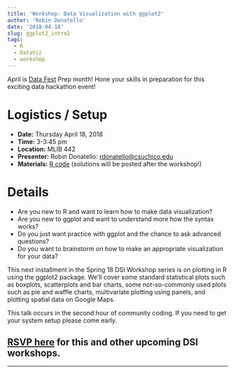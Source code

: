 ```yaml
---
title: 'Workshop: Data Visualization with ggplot2'
author: 'Robin Donatello'
date: '2018-04-18'
slug: ggplot2_intro2
tags:
  - R
  - DataViz
  - workshop
---
```



April is [Data Fest](https://csucdsi.github.io/datafest/) Prep month! Hone your skills in preparation for this exciting data hackathon event!

# Logistics / Setup

* **Date:** Thursday April 18, 2018 
* **Time:** 3-3:45 pm
* **Location:** MLIB 442
* **Presenter:** Robin Donatello: rdonatello@csuchico.edu 
* **Materials:** [R code](/event/ggplot2_intro2/ggplot2_april18.R) (solutions will be posted after the workshop!)

<!--- * [[Workshop Details & Materials]](/event/ggplot2_intro2/) --->


# Details

* Are you new to R and want to learn how to make data visualization? 
* Are you new to ggplot and want to understand more how the syntax works? 
* Do you just want practice with ggplot and the chance to ask advanced questions?
* Do you want to brainstorm on how to make an appropriate visualization for your data? 

This next installment in the Spring 18 DSI Workshop series is on plotting in R using the ggplot2 package.
We'll cover some standard statistical plots such as boxplots, scatterplots and bar charts, some not-so-commonly used plots such as pie and waffle charts, multivariate plotting using panels, and plotting spatial data on Google Maps. 

This talk occurs in the second hour of community coding. If you need to get your system setup please come early.


## [RSVP here](https://goo.gl/forms/mMUf1QRezqAY0ID03) for this and other upcoming DSI workshops. 


----

